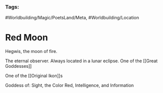 ### Tags:
#Worldbuilding/Magic/PoetsLand/Meta, #Worldbuilding/Location 
# Red Moon

Hegwis, the moon of fire.

The eternal observer. Always located in a lunar eclipse. One of the [[Great Goddesses]]

One of the [[Original Ikon]]s

Goddess of:
Sight, the Color Red, Intelligence, and Information